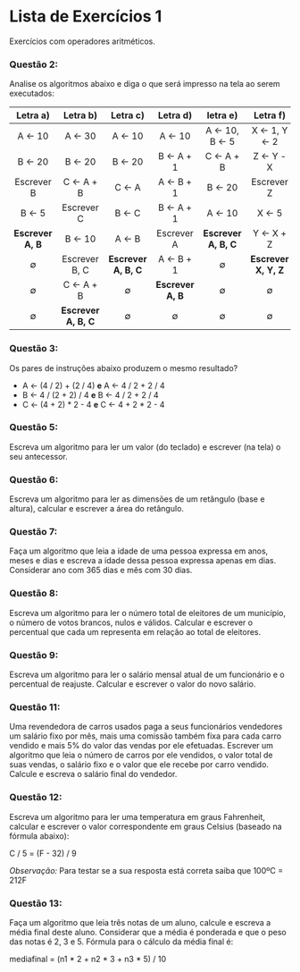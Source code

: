 # Lista de Exercícios 1
Exercícios com operadores aritméticos.

### Questão 2:
Analise os algoritmos abaixo e diga o que será impresso na tela ao serem executados:

| Letra a) | Letra b) | Letra c) | Letra d) | letra e) | Letra f)
| :-: | :-: | :-: | :-: | :-: | :-: |
| A ← 10 | A ← 30 | A ← 10 | A ← 10 | A ← 10, B ← 5 | X ← 1, Y ← 2 |
| B ← 20 | B ← 20 | B ← 20 | B ← A + 1 | C ← A + B | Z ← Y - X |
| Escrever B | C ← A + B | C ← A | A ← B + 1 | B ← 20 | Escrever Z |
| B ← 5 | Escrever C | B ← C | B ← A + 1 | A ← 10 | X ← 5 |
| **Escrever A, B** | B ← 10 | A ← B | Escrever A | **Escrever A, B, C** | Y ← X + Z |
| ∅ | Escrever B, C | **Escrever A, B, C** | A ← B + 1 | ∅ | **Escrever X, Y, Z** |
| ∅ | C ← A + B | ∅ | **Escrever A, B** | ∅ | ∅ |
| ∅ | **Escrever A, B, C** | ∅ | ∅ | ∅ | ∅ |

### Questão 3: 
Os pares de instruções abaixo produzem o mesmo resultado? 
- A ← (4 / 2) + (2 / 4)   **e**   A ← 4 / 2 + 2 / 4
- B ← 4 / (2 + 2) / 4     **e**   B ← 4 / 2 + 2 / 4
- C ← (4 + 2) * 2 - 4     **e**   C ← 4 + 2 * 2 - 4

### Questão 5:
Escreva um algoritmo para ler um valor (do teclado) e escrever (na tela) o seu antecessor.

### Questão 6:
Escreva um algoritmo para ler as dimensões de um retângulo (base e altura), calcular e escrever a área do retângulo.

### Questão 7:
Faça um algoritmo que leia a idade de uma pessoa expressa em anos, meses e dias e escreva a idade dessa pessoa expressa apenas em dias. Considerar ano com 365 dias e mês com 30 dias.

### Questão 8:
Escreva um algoritmo para ler o número total de eleitores de um município, o número de votos brancos, nulos e válidos. Calcular e escrever o percentual que cada um representa em relação ao total de eleitores.

### Questão 9:
Escreva um algoritmo para ler o salário mensal atual de um funcionário e o percentual de reajuste. Calcular e escrever o valor do novo salário.

### Questão 11:
Uma revendedora de carros usados paga a seus funcionários vendedores um salário fixo por mês, mais uma comissão também fixa para cada carro vendido e mais 5% do valor das vendas por ele efetuadas. Escrever um algoritmo que leia o número de carros por ele vendidos, o valor total de suas vendas, o salário fixo e o valor que ele recebe por carro vendido. Calcule e escreva o salário final do vendedor.

### Questão 12:
Escreva um algoritmo para ler uma temperatura em graus Fahrenheit, calcular e escrever o valor correspondente em graus Celsius (baseado na fórmula abaixo):

C / 5 = (F - 32) / 9
  
*Observação:* Para testar se a sua resposta está correta saiba que  100ºC  =  212F 

### Questão 13:
Faça um algoritmo que leia três notas de um aluno, calcule e escreva a média final deste aluno. Considerar que a média é ponderada e que o peso das notas é 2, 3 e 5. Fórmula para o cálculo da média final é:

mediafinal = (n1 * 2 + n2 * 3 + n3 * 5) / 10